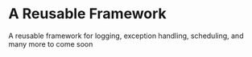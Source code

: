 # A Reusable Framework
A reusable framework for logging, exception handling, scheduling, and many more to come soon
